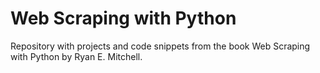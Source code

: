 # Web Scraping with Python

Repository with projects and code snippets from the book Web Scraping with Python by Ryan E. Mitchell.
